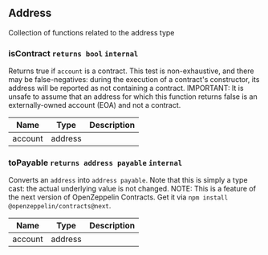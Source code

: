 ## Address

Collection of functions related to the address type

### isContract `returns bool` `internal`

Returns true if `account` is a contract.
This test is non-exhaustive, and there may be false-negatives: during the
execution of a contract's constructor, its address will be reported as
not containing a contract.
IMPORTANT: It is unsafe to assume that an address for which this
function returns false is an externally-owned account (EOA) and not a
contract.

Name  | Type | Description
------------- | ------------- | -------------
account  | address | 

### toPayable `returns address payable` `internal`

Converts an `address` into `address payable`. Note that this is
simply a type cast: the actual underlying value is not changed.
NOTE: This is a feature of the next version of OpenZeppelin Contracts.
Get it via `npm install @openzeppelin/contracts@next`.

Name  | Type | Description
------------- | ------------- | -------------
account  | address | 






